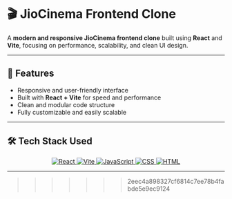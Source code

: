 # 🎬 JioCinema Frontend Clone

A **modern and responsive JioCinema frontend clone** built using **React** and **Vite**, focusing on performance, scalability, and clean UI design.

---

## 🚀 Features
- Responsive and user-friendly interface  
- Built with **React + Vite** for speed and performance  
- Clean and modular code structure  
- Fully customizable and easily scalable  

---

## 🛠 Tech Stack Used

<p align="center">
  <a href="https://reactjs.org/">
    <img src="https://img.shields.io/badge/React-18.0-61DAFB?style=for-the-badge&logo=react&logoColor=white" alt="React" />
  </a>
  <a href="https://vitejs.dev/">
    <img src="https://img.shields.io/badge/Vite-Build-646CFF?style=for-the-badge&logo=vite&logoColor=white" alt="Vite" />
  </a>
  <a href="https://developer.mozilla.org/en-US/docs/Web/JavaScript">
    <img src="https://img.shields.io/badge/JavaScript-ES6+-F7DF1E?style=for-the-badge&logo=javascript&logoColor=black" alt="JavaScript" />
  </a>
  <a href="https://developer.mozilla.org/en-US/docs/Web/CSS">
    <img src="https://img.shields.io/badge/CSS3-Styling-1572B6?style=for-the-badge&logo=css3&logoColor=white" alt="CSS" />
  </a>
  <a href="https://developer.mozilla.org/en-US/docs/Web/HTML">
    <img src="https://img.shields.io/badge/HTML5-Markup-E34F26?style=for-the-badge&logo=html5&logoColor=white" alt="HTML" />
  </a>
</p>

---
>>>>>>> 2eec4a898327cf6814c7ee78b4fabde5e9ec9124

